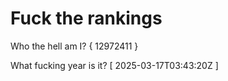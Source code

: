 # Fuck the rankings

Who the hell am I?
{ 12972411 }

What fucking year is it?
[ 2025-03-17T03:43:20Z ]

